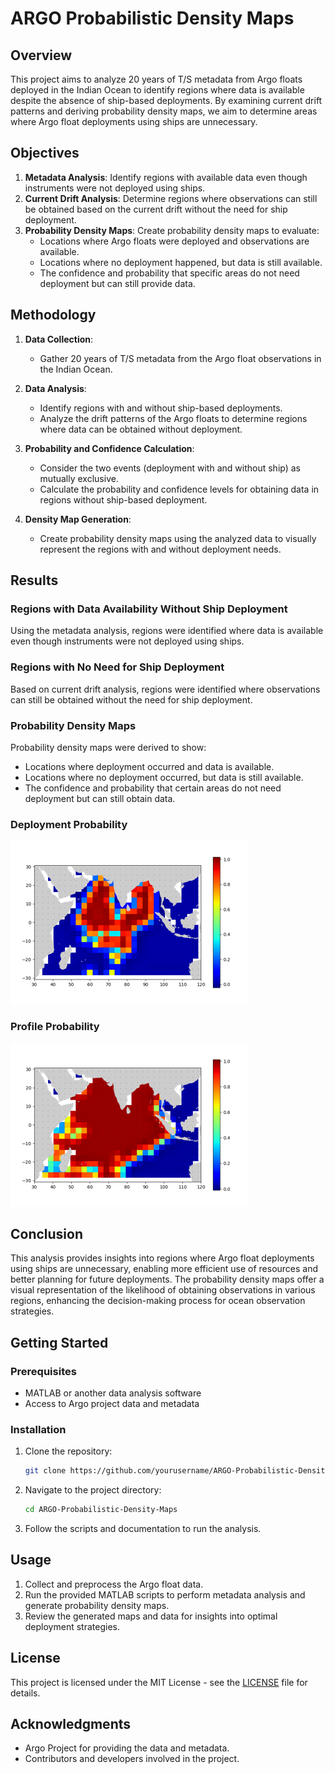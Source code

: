# ARGO Probabilistic Density Maps

## Overview

This project aims to analyze 20 years of T/S metadata from Argo floats deployed in the Indian Ocean to identify regions where data is available despite the absence of ship-based deployments. By examining current drift patterns and deriving probability density maps, we aim to determine areas where Argo float deployments using ships are unnecessary.

## Objectives

1. **Metadata Analysis**: Identify regions with available data even though instruments were not deployed using ships.
2. **Current Drift Analysis**: Determine regions where observations can still be obtained based on the current drift without the need for ship deployment.
3. **Probability Density Maps**: Create probability density maps to evaluate:
    - Locations where Argo floats were deployed and observations are available.
    - Locations where no deployment happened, but data is still available.
    - The confidence and probability that specific areas do not need deployment but can still provide data.

## Methodology

1. **Data Collection**:
    - Gather 20 years of T/S metadata from the Argo float observations in the Indian Ocean.

2. **Data Analysis**:
    - Identify regions with and without ship-based deployments.
    - Analyze the drift patterns of the Argo floats to determine regions where data can be obtained without deployment.

3. **Probability and Confidence Calculation**:
    - Consider the two events (deployment with and without ship) as mutually exclusive.
    - Calculate the probability and confidence levels for obtaining data in regions without ship-based deployment.

4. **Density Map Generation**:
    - Create probability density maps using the analyzed data to visually represent the regions with and without deployment needs.

## Results

### Regions with Data Availability Without Ship Deployment
Using the metadata analysis, regions were identified where data is available even though instruments were not deployed using ships.

### Regions with No Need for Ship Deployment
Based on current drift analysis, regions were identified where observations can still be obtained without the need for ship deployment.

### Probability Density Maps
Probability density maps were derived to show:
- Locations where deployment occurred and data is available.
- Locations where no deployment occurred, but data is still available.
- The confidence and probability that certain areas do not need deployment but can still obtain data.

### Deployment Probability 
![Probability Density Map](DP.png) 
### Profile Probability 
![Probability Density Map](PP.png)

## Conclusion

This analysis provides insights into regions where Argo float deployments using ships are unnecessary, enabling more efficient use of resources and better planning for future deployments. The probability density maps offer a visual representation of the likelihood of obtaining observations in various regions, enhancing the decision-making process for ocean observation strategies.

## Getting Started

### Prerequisites

- MATLAB or another data analysis software
- Access to Argo project data and metadata

### Installation

1. Clone the repository:
    ```bash
    git clone https://github.com/yourusername/ARGO-Probabilistic-Density-Maps.git
    ```

2. Navigate to the project directory:
    ```bash
    cd ARGO-Probabilistic-Density-Maps
    ```

3. Follow the scripts and documentation to run the analysis.

## Usage

1. Collect and preprocess the Argo float data.
2. Run the provided MATLAB scripts to perform metadata analysis and generate probability density maps.
3. Review the generated maps and data for insights into optimal deployment strategies.

## License

This project is licensed under the MIT License - see the [LICENSE](LICENSE) file for details.

## Acknowledgments

- Argo Project for providing the data and metadata.
- Contributors and developers involved in the project.

